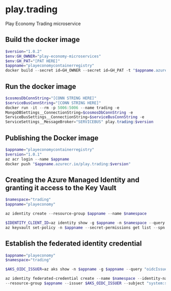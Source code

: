 # play.trading
Play Economy Trading microservice

## Build the docker image
```powershell
$version="1.0.2"
$env:GH_OWNER="play-economy-microservices"
$env:GH_PAT="[PAT HERE]"
$appname="playeconomycontainerregistry"
docker build --secret id=GH_OWNER --secret id=GH_PAT -t "$appname.azurecr.io/play.trading:$version" .
```

## Run the docker image
```powershell
$cosmosDbConnString="[CONN STRING HERE]"
$serviceBusConnString="[CONN STRING HERE]"
docker run -it --rm -p 5006:5006 --name trading -e 
MongoDBSettings__ConnectionString=$cosmosDbConnString -e 
ServiceBusSettings__ConnectionString=$serviceBusConnString -e
ServiceSettings__MessageBroker="SERVICEBUS" play.trading:$version
```

## Publishing the Docker image
```powershell
$appname="playeconomycontainerregistry"
$version="1.0.1"
az acr login --name $appname
docker push "$appname.azurecr.io/play.trading:$version"
```

## Creating the Azure Managed Identity and granting it access to the Key Vault

```powershell
$namespace="trading"
$appname="playeconomy"

az identity create --resource-group $appname --name $namespace

$IDENTITY_CLIENT_ID=az identity show -g $appname -n $namespace --query clientId -otsv
az keyvault set-policy -n $appname --secret-permissions get list --spn $IDENTITY_CLIENT_ID
```

## Establish the federated identity credential

```powershell PowerShell
$appname="playeconomy"
$namespace="trading"

$AKS_OIDC_ISSUER=az aks show -n $appname -g $appname --query "oidcIssuerProfile.issuerUrl" -otsv

az identity federated-credential create --name $namespace --identity-name $namespace
--resource-group $appname --issuer $AKS_OIDC_ISSUER --subject "system:serviceaccount:${namespace}:${namespace}-serviceaccount"
```